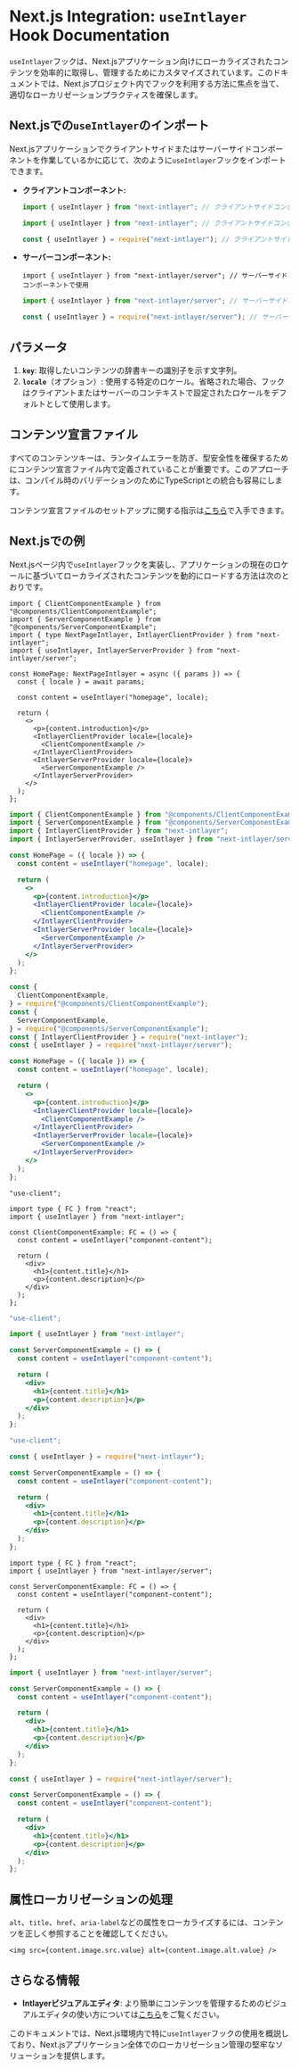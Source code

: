 # Next.js Integration: `useIntlayer` Hook Documentation

`useIntlayer`フックは、Next.jsアプリケーション向けにローカライズされたコンテンツを効率的に取得し、管理するためにカスタマイズされています。このドキュメントでは、Next.jsプロジェクト内でフックを利用する方法に焦点を当て、適切なローカリゼーションプラクティスを確保します。

## Next.jsでの`useIntlayer`のインポート

Next.jsアプリケーションでクライアントサイドまたはサーバーサイドコンポーネントを作業しているかに応じて、次のように`useIntlayer`フックをインポートできます。

- **クライアントコンポーネント:**

  ```typescript codeFormat="typescript"
  import { useIntlayer } from "next-intlayer"; // クライアントサイドコンポーネントで使用
  ```

  ```javascript codeFormat="esm"
  import { useIntlayer } from "next-intlayer"; // クライアントサイドコンポーネントで使用
  ```

  ```javascript codeFormat="commonjs"
  const { useIntlayer } = require("next-intlayer"); // クライアントサイドコンポーネントで使用
  ```

- **サーバーコンポーネント:**

  ```tsx codeFormat="typescript"
  import { useIntlayer } from "next-intlayer/server"; // サーバーサイドコンポーネントで使用
  ```

  ```javascript codeFormat="esm"
  import { useIntlayer } from "next-intlayer/server"; // サーバーサイドコンポーネントで使用
  ```

  ```javascript codeFormat="commonjs"
  const { useIntlayer } = require("next-intlayer/server"); // サーバーサイドコンポーネントで使用
  ```

## パラメータ

1. **`key`**: 取得したいコンテンツの辞書キーの識別子を示す文字列。
2. **`locale`**（オプション）: 使用する特定のロケール。省略された場合、フックはクライアントまたはサーバーのコンテキストで設定されたロケールをデフォルトとして使用します。

## コンテンツ宣言ファイル

すべてのコンテンツキーは、ランタイムエラーを防ぎ、型安全性を確保するためにコンテンツ宣言ファイル内で定義されていることが重要です。このアプローチは、コンパイル時のバリデーションのためにTypeScriptとの統合も容易にします。

コンテンツ宣言ファイルのセットアップに関する指示は[こちら](https://github.com/aymericzip/intlayer/blob/main/docs/ja/content_declaration/get_started.md)で入手できます。

## Next.jsでの例

Next.jsページ内で`useIntlayer`フックを実装し、アプリケーションの現在のロケールに基づいてローカライズされたコンテンツを動的にロードする方法は次のとおりです。

```tsx fileName="src/pages/[locale]/index.tsx" codeFormat="typescript"
import { ClientComponentExample } from "@components/ClientComponentExample";
import { ServerComponentExample } from "@components/ServerComponentExample";
import { type NextPageIntlayer, IntlayerClientProvider } from "next-intlayer";
import { useIntlayer, IntlayerServerProvider } from "next-intlayer/server";

const HomePage: NextPageIntlayer = async ({ params }) => {
  const { locale } = await params;

  const content = useIntlayer("homepage", locale);

  return (
    <>
      <p>{content.introduction}</p>
      <IntlayerClientProvider locale={locale}>
        <ClientComponentExample />
      </IntlayerClientProvider>
      <IntlayerServerProvider locale={locale}>
        <ServerComponentExample />
      </IntlayerServerProvider>
    </>
  );
};
```

```jsx fileName="src/pages/[locale]/index.csx" codeFormat="esm"
import { ClientComponentExample } from "@components/ClientComponentExample";
import { ServerComponentExample } from "@components/ServerComponentExample";
import { IntlayerClientProvider } from "next-intlayer";
import { IntlayerServerProvider, useIntlayer } from "next-intlayer/server";

const HomePage = ({ locale }) => {
  const content = useIntlayer("homepage", locale);

  return (
    <>
      <p>{content.introduction}</p>
      <IntlayerClientProvider locale={locale}>
        <ClientComponentExample />
      </IntlayerClientProvider>
      <IntlayerServerProvider locale={locale}>
        <ServerComponentExample />
      </IntlayerServerProvider>
    </>
  );
};
```

```jsx fileName="src/components/ClientComponentExample.csx" codeFormat="commonjs"
const {
  ClientComponentExample,
} = require("@components/ClientComponentExample");
const {
  ServerComponentExample,
} = require("@components/ServerComponentExample");
const { IntlayerClientProvider } = require("next-intlayer");
const { useIntlayer } = require("next-intlayer/server");

const HomePage = ({ locale }) => {
  const content = useIntlayer("homepage", locale);

  return (
    <>
      <p>{content.introduction}</p>
      <IntlayerClientProvider locale={locale}>
        <ClientComponentExample />
      </IntlayerClientProvider>
      <IntlayerServerProvider locale={locale}>
        <ServerComponentExample />
      </IntlayerServerProvider>
    </>
  );
};
```

```tsx fileName="src/components/ClientComponentExample.tsx" codeFormat="typescript"
"use-client";

import type { FC } from "react";
import { useIntlayer } from "next-intlayer";

const ClientComponentExample: FC = () => {
  const content = useIntlayer("component-content");

  return (
    <div>
      <h1>{content.title}</h1>
      <p>{content.description}</p>
    </div>
  );
};
```

```jsx fileName="src/components/ClientComponentExample.msx" codeFormat="esm"
"use-client";

import { useIntlayer } from "next-intlayer";

const ServerComponentExample = () => {
  const content = useIntlayer("component-content");

  return (
    <div>
      <h1>{content.title}</h1>
      <p>{content.description}</p>
    </div>
  );
};
```

```jsx fileName="src/components/ClientComponentExample.csx" codeFormat="commonjs"
"use-client";

const { useIntlayer } = require("next-intlayer");

const ServerComponentExample = () => {
  const content = useIntlayer("component-content");

  return (
    <div>
      <h1>{content.title}</h1>
      <p>{content.description}</p>
    </div>
  );
};
```

```tsx fileName="src/components/ServerComponentExample.tsx" codeFormat="typescript"
import type { FC } from "react";
import { useIntlayer } from "next-intlayer/server";

const ServerComponentExample: FC = () => {
  const content = useIntlayer("component-content");

  return (
    <div>
      <h1>{content.title}</h1>
      <p>{content.description}</p>
    </div>
  );
};
```

```jsx fileName="src/components/ServerComponentExample.mjx" codeFormat="esm"
import { useIntlayer } from "next-intlayer/server";

const ServerComponentExample = () => {
  const content = useIntlayer("component-content");

  return (
    <div>
      <h1>{content.title}</h1>
      <p>{content.description}</p>
    </div>
  );
};
```

```jsx fileName="src/components/ServerComponentExample.csx" codeFormat="commonjs"
const { useIntlayer } = require("next-intlayer/server");

const ServerComponentExample = () => {
  const content = useIntlayer("component-content");

  return (
    <div>
      <h1>{content.title}</h1>
      <p>{content.description}</p>
    </div>
  );
};
```

## 属性ローカリゼーションの処理

`alt`、`title`、`href`、`aria-label`などの属性をローカライズするには、コンテンツを正しく参照することを確認してください。

```tsx
<img src={content.image.src.value} alt={content.image.alt.value} />
```

## さらなる情報

- **Intlayerビジュアルエディタ**: より簡単にコンテンツを管理するためのビジュアルエディタの使い方については[こちら](https://github.com/aymericzip/intlayer/blob/main/docs/ja/intlayer_editor.md)をご覧ください。

このドキュメントでは、Next.js環境内で特に`useIntlayer`フックの使用を概説しており、Next.jsアプリケーション全体でのローカリゼーション管理の堅牢なソリューションを提供します。
